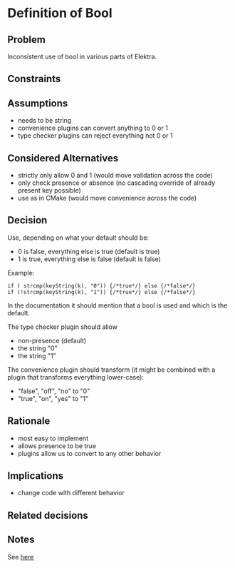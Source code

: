 # Definition of Bool

## Problem

Inconsistent use of bool in various parts of Elektra.

## Constraints

## Assumptions

- needs to be string
- convenience plugins can convert anything to 0 or 1
- type checker plugins can reject everything not 0 or 1

## Considered Alternatives

- strictly only allow 0 and 1 (would move validation across the code)
- only check presence or absence (no cascading override of already present key possible)
- use as in CMake (would move convenience across the code)

## Decision

Use, depending on what your default should be:

- 0 is false, everything else is true (default is true)
- 1 is true, everything else is false (default is false)

Example:

    if ( strcmp(keyString(k), "0")) {/*true*/} else {/*false*/}
    if (!strcmp(keyString(k), "1")) {/*true*/} else {/*false*/}

In the documentation it should mention that a bool is used
and which is the default.

The type checker plugin should allow

- non-presence (default)
- the string "0"
- the string "1"

The convenience plugin should transform (it might be combined with a plugin that transforms everything lower-case):

- "false", "off", "no"  to "0"
- "true",  "on",  "yes" to "1"

## Rationale

- most easy to implement
- allows presence to be true
- plugins allow us to convert to any other behavior

## Implications

- change code with different behavior

## Related decisions

## Notes

See [here](https://github.com/ElektraInitiative/libelektra/issues/308)
